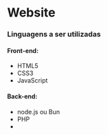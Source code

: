 <H1>Website</H1>
<h3>Linguagens a ser utilizadas</h3>
<h4>Front-end:</h4>
<ul>
<li>HTML5</li>
<li>CSS3</li>
<li>JavaScript</li>
</ul>
<h4>Back-end:</h4>
<ul>
<li>node.js ou Bun</li>
<li>PHP</li>
<li></li>
</ul>
